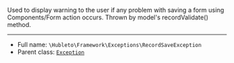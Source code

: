 
Used to display warning to the user if any problem with saving a form using Components/Form
action occurs. Thrown by model's recordValidate() method.

***

* Full name: `\Hubleto\Framework\Exceptions\RecordSaveException`
* Parent class: [`Exception`](../../../Exception)
